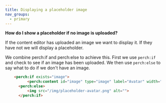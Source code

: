 ```yaml
---
title: Displaying a placeholder image
nav_groups:
  - primary
---
```


**How do I show a placeholder if no image is uploaded?**

If the content editor has uploaded an image we want to display it. If they have not we will display a placeholder.

We combine perch:if and perch:else to achieve this. First we use `perch:if` and check to see if an image has been uploaded. We then use `perch:else` to say what to do if we don't have an image.

```html
    <perch:if exists="image">
		  <perch:content id="image" type="image" label="Avatar" width="80" height="80" crop output="tag">
	  <perch:else>
		  <img src="/img/placeholder-avatar.png" alt="">
	  </perch:if>
```
